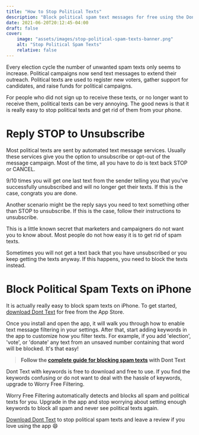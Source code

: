 ```yaml
---
title: "How to Stop Political Texts"
description: "Block political spam text messages for free using the Dont Text app for iPhone."
date: 2021-06-20T20:12:45-04:00
draft: false
cover:
    image: "assets/images/stop-political-spam-texts-banner.png"
    alt: "Stop Political Spam Texts"
    relative: false 
---
```


Every election cycle the number of unwanted spam texts only seems to increase. Political campaigns now send text messages to extend their outreach. Political texts are used to register new voters, gather support for candidates, and raise funds for political campaigns. 

For people who did not sign up to receive these texts, or no longer want to receive them, political texts can be very annoying. The good news is that it is really easy to stop political texts and get rid of them from your phone.

# Reply STOP to Unsubscribe

Most political texts are sent by automated text message services. Usually these services give you the option to unsubscribe or opt-out of the message campaign. Most of the time, all you have to do is text back STOP or CANCEL.

9/10 times you will get one last text from the sender telling you that you've successfully unsubscribed and will no longer get their texts. If this is the case, congrats you are done. 

Another scenario might be the reply says you need to text something other than STOP to unsubscribe. If this is the case, follow their instructions to unsubscribe.

This is a little known secret that marketers and campaigners do not want you to know about. Most people do not how easy it is to get rid of spam texts.

Sometimes you will not get a text back that you have unsubscribed or you keep getting the texts anyway. If this happens, you need to block the texts instead.

# Block Political Spam Texts on iPhone

It is actually really easy to block spam texts on iPhone. To get started, [download Dont Text](https://apps.apple.com/us/app/dont-text/id1540836811) for free from the App Store.

Once you install and open the app, it will walk you through how to enable text message filtering in your settings. After that, start adding keywords in the app to customize how you filter texts. For example, if you add 'election', 'vote', or 'donate' any text from an unsaved number containing that word will be blocked. It's that easy! 

> **Follow the [complete guide for blocking spam texts](/blog/block-spam-texts) with Dont Text**

Dont Text with keywords is free to download and free to use. If you find the keywords confusing or do not want to deal with the hassle of keywords, upgrade to Worry Free Filtering. 

Worry Free Filtering automatically detects and blocks all spam and political texts for you. Upgrade in the app and stop worrying about setting enough keywords to block all spam and never see political texts again. 

[Download Dont Text](https://apps.apple.com/us/app/dont-text/id1540836811) to stop political spam texts and leave a review if you love using the app :smile: